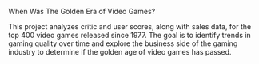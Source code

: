 When Was The Golden Era of Video Games?

This project analyzes critic and user scores, along with sales data, for the top 400 video games released since 1977. The goal is to identify trends in gaming quality over time and explore the business side of the gaming industry to determine if the golden age of video games has passed.
